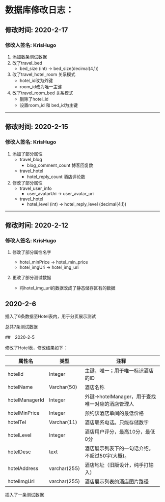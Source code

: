# 数据库修改日志：

## **修改时间: 2020-2-17**
### **修改人签名: KrisHugo**

1. 添加数条测试数据 
2. 改了travel_bed
    - bed_size (int) -> bed_size(decimal(4,1))
3. 改了travel_hotel_room 关系模式
    - hotel_id改为外键
    - room_id改为唯一主键
4. 改了travel_room_bed 关系模式
    - 删除了hotel_id
    - 设置room_id 和 bed_id为主键
    
---
## **修改时间: 2020-2-15**
### **修改人签名: KrisHugo**

1. 添加了部分属性
    - travel_blog
        - blog_comment_count 博客回复数
    - travel_hotel
        - hotel_reply_count 酒店评论数
2. 修改了部分属性
    - travel_user_info
        - user_avatarUri -> user_avatar_uri
    - travel_hotel
        - hotel_level (int) -> hotel_reply_level (decimal(4,1))


---

## **修改时间: 2020-2-12**
### **修改人签名: KrisHugo**

1. 修改了部分属性名字

    - hotel_minPrice -> hotel_min_price
    - hotel_imgUri -> hotel_img_uri

2. 更改了部分测试数据
    - 将hotel_img_uri的数据改成了静态储存区有的数据
    
## 2020-2-6

插入了6条数据至Hotel表内，用于分页展示测试

总共7条测试数据

##　2020-2-5

修改了Hotel表，修改结果如下：

| 属性名         | 类型         | 注释                                             |
| -------------- | ------------ | ------------------------------------------------ |
| hotelId        | Integer      | 主键，唯一；用于唯一标识酒店的ID                 |
| hotelName      | Varchar(50)  | 酒店名称                                         |
| hotelManagerId | Integer      | 外键->hotelManager，用于查找唯一对应的酒店管理人 |
| hotelMinPrice  | Integer      | 预约该酒店单间的最低价格                         |
| hotelTel       | Varchar(11)  | 酒店联系电话。只能存储数字                       |
| hotelLevel     | Integer      | 酒店用户评分，最高10分，最低0分                  |
| hotelDesc      | text         | 酒店展示列表下的一句话介绍。不超过50字(大概)。   |
| hotelAddress   | varchar(255) | 酒店地址（旧版设计，纯手打输入）                 |
| hotelImgUrl    | varchar(255) | 酒店展示列表的酒店图片路径                       |

插入了一条测试数据

